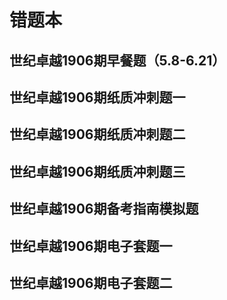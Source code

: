 # 错题本

## 世纪卓越1906期早餐题（5.8-6.21）


## 世纪卓越1906期纸质冲刺题一


## 世纪卓越1906期纸质冲刺题二


## 世纪卓越1906期纸质冲刺题三


## 世纪卓越1906期备考指南模拟题


## 世纪卓越1906期电子套题一


## 世纪卓越1906期电子套题二
